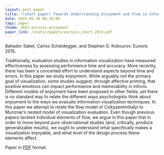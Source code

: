 ```yaml
---
layout: post_paper
title: "(short paper) Towards Understanding Enjoyment and Flow in Information Visualization"
date: 2015-05-20 00:10:00
tags: paper
thumb: 2015-eurovis-enjoyment
paper_link: /static/papers/eurovis_short_2015.pdf
---
```


Bahador Saket, Carlos Scheidegger, and Stephen G. Kobourov. Eurovis 2015.

Traditionally, evaluation studies in information visualization have
measured effectiveness by assessing performance time and accuracy.
More recently, there has been a concerted effort to understand aspects
beyond time and errors. In this paper we study enjoyment. While
arguably not the primary goal of visualization, some studies suggest,
through affective priming, that positive emotions can impact
performance and memorability in infovis.  Different models of
enjoyment have been proposed in other fields; yet there is no standard
way to relate the different ways psychologists think about enjoyment
to the ways we evaluate information visualization techniques. In this
paper we attempt to relate the flow model of Csikszentmihalyi to
Munzner’s nested model of visualization evaluation.  Even though
previous papers tackled individual elements of flow, we argue in this
paper that in order to move beyond pure observational studies (and,
critically, produce generalizable results), we ought to understand
what specifically makes a visualization enjoyable, and what level of
the design process these elements affect.

Paper in [PDF](/static/papers/eurovis_short_2015.pdf) format.

